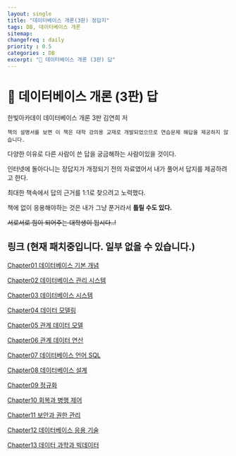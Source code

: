 ```yaml
---
layout: single
title: "데이터베이스 개론(3판) 정답지"
tags: DB, 데이터베이스 개론
sitemap:
changefreq : daily
priority : 0.5
categories : DB
excerpt: "📘 데이터베이스 개론 (3판) 답"
---
```


# 📘 데이터베이스 개론 (3판) 답
한빛아카데이 데이터베이스 개론 3판 김연희 저

```
책의 설명서를 보면 이 책은 대학 강의용 교재로 개발되었으므로 연습문제 해답을 제공하지 않습니다. 
```

다양한 이유로 다른 사람이 쓴 답을 궁금해하는 사람이있을 것이다.

인터넷에 돌아다니는 정답지가 개정되기 전의 자료였어서 내가 풀어서 답지를 제공하려고 한다.

최대한 책속에서 답의 근거를 1:1로 찾으려고 노력했다.  

책에 없이 응용해야하는 것은 내가 그냥 푼거라서 __틀릴 수도 있다.__ 

~~서로서로 힘이 되어주는 대학생이 됩시다..!~~


## 링크 (현재 패치중입니다. 일부 없을 수 있습니다.)


<a href="2022-09-30-db-solve-1.md"> Chapter01 데이터베이스 기본 개념 </a><br>

<a href=""> Chapter02 데이터베이스 관리 시스템 </a><br>

<a href=""> Chapter03 데이터베이스 시스템 </a><br>

<a href=""> Chapter04 데이터 모델링 </a><br>

<a href=""> Chapter05 관계 데이터 모델 </a>

<a href=""> Chapter06 관계 데이터 연산 </a><br>

<a href=""> Chapter07 데이터베이스 언어 SQL </a><br>

<a href=""> Chapter08 데이터베이스 설계 </a><br>

<a href=""> Chapter09 정규화 </a><br>

<a href=""> Chapter10 회복과 병행 제어 </a><br>

<a href=""> Chapter11 보안과 권한 관리 </a><br>

<a href=""> Chapter12 데이터베이스 응용 기술 </a><br>

<a href=""> Chapter13 데이터 과학과 빅데이터 </a><br>




